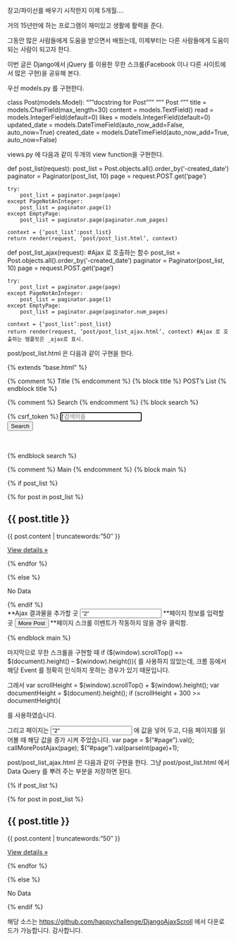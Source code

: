 장고/파이선를 배우기 시작한지 이제 5개월….

거의 15년만에 하는 프로그램이 재미있고 생활에 활력을 준다.

그동안 많은 사람들에게 도움을 받으면서 배웠는데, 이제부터는 다른 사람들에게 도움이 되는 사람이 되고자 한다.

이번 글은 Django에서 jQuery 를 이용한 무한 스크롤(Facebook 이나 다른 사이트에서 많은 구현)을 공유해 본다.

우선 models.py 를 구현한다.

class Post(models.Model):
“””docstring for Post”””
“”” Post “””
    title = models.CharField(max_length=30)
    content = models.TextField()
    read = models.IntegerField(default=0)
    likes = models.IntegerField(default=0)
    updated_date = models.DateTimeField(auto_now_add=False, auto_now=True)
    created_date = models.DateTimeField(auto_now_add=True, auto_now=False)

views.py 에 다음과 같이 두개의 view function을 구현한다.

def post_list(request):
    post_list = Post.objects.all().order_by(‘-created_date’)
    paginator = Paginator(post_list, 10)
    page = request.POST.get(‘page’)

    try:
        post_list = paginator.page(page)
    except PageNotAnInteger:
        post_list = paginator.page(1)
    except EmptyPage:
        post_list = paginator.page(paginator.num_pages)

    context = {‘post_list’:post_list}
    return render(request, ‘post/post_list.html’, context)

def post_list_ajax(request): #Ajax 로 호출하는 함수
    post_list = Post.objects.all().order_by(‘-created_date’)
    paginator = Paginator(post_list, 10)
    page = request.POST.get(‘page’)

    try:
        post_list = paginator.page(page)
    except PageNotAnInteger:
        post_list = paginator.page(1)
    except EmptyPage:
        post_list = paginator.page(paginator.num_pages)

    context = {‘post_list’:post_list}
    return render(request, ‘post/post_list_ajax.html’, context) #Ajax 로 호출하는 템플릿은 _ajax로 표시.

post/post_list.html 은 다음과 같이 구현을 한다.

{% extends “base.html” %}

{% comment %} Title {% endcomment %}
{% block title %} POST’s List {% endblock title %}

{% comment %} Search {% endcomment %}
{% block search %}
<div class=”col-sm-10″>
{% csrf_token %}
<input type=”text” class=”form-control input-md” id=”searchID” placeholder=”검색어를 입력하시요.” autofocus>
</div>
<div class=”col-sm-2″>
<button type=”button” class=”btn btn-primary btn-md btn-block”>Search
</div>
<br />
<url id=”search_result_ajax”>
</url>
<br />

<script type=”text/javascript”>
    var token = $(‘input[name=”csrfmiddlewaretoken”]’).prop(‘value’);
    $(function() {
        $(‘#searchID’).keyup(function(){
        $.ajax( {
            type : ‘POST’,
            url: “{% url ‘post_search’ %}”,
            data: {
            ‘search_text’: $(‘#searchID’).val(),
            ‘csrfmiddlewaretoken’: token
        },
        success: searchSuccess,
        dataType: ‘html’
        });
        });
    });

    function searchSuccess(data, textStatus, jqXHR) {
        $(‘#search_result_ajax’).html(data);
    }
</script>
{% endblock search %}

{% comment %} Main {% endcomment %}
{% block main %}
<div class=”row”>

{% if post_list %}

{% for post in post_list %}
<div class=”col-xs-12 col-sm-6″>
<h2>{{ post.title }}</h2>
<p>{{ post.content | truncatewords:”50″ }}

<p><a class=”btn btn-default” href=”{% url ‘post_detail’ post.id %}” role=”button”>View details »</a></p>
</div>
{% endfor %}

{% else %}
<p>No Data</p>
{% endif %}

</div>
<div id=”post_list_ajax”></div> **Ajax 결과물을 추가할 곳
<input id=”page” type=”hidden” value=”2″> **페이지 정보를 입력할 곳
<button id=”callmorepost” type=”button” class=”btn btn-primary btn-block”>More Post</button> **페이지 스크롤 이벤트가 작동하지 않을 경우 클릭함.

<script>
    //scroll event
    $(‘#callmorepost’).click(function(){
        var page = $(“#page”).val();
        callMorePostAjax(page);
        $(“#page”).val(parseInt(page)+1);
    });

    $(window).scroll(function(){
        var scrollHeight = $(window).scrollTop() + $(window).height();
        var documentHeight = $(document).height();
        
        if (scrollHeight + 300 >= documentHeight){
            var page = $(“#page”).val();
            callMorePostAjax(page);
            $(“#page”).val(parseInt(page)+1);
        }
    });

    function callMorePostAjax(page) {
        $.ajax( {
        type : ‘POST’,
        url: “{% url ‘post_list_ajax’ %}”,
        data: {
        ‘page’: page,
        ‘csrfmiddlewaretoken’: token
        },
        success: addMorePostAjax,
        dataType: ‘html’
        });
    }

    function addMorePostAjax(data, textStatus, jqXHR) {
        $(‘#post_list_ajax’).append(data);
    } 
</script>
{% endblock main %}

마지막으로 무한 스크롤을 구현할 때
if ($(window).scrollTop() == $(document).height() – $(window).height()){
를 사용하지 않았는데, 크롬 등에서 해당 Event 를 정확히 인식하지 못하는 경우가 있기 때문입니다.

그래서
var scrollHeight = $(window).scrollTop() + $(window).height();
var documentHeight = $(document).height();
if (scrollHeight + 300 >= documentHeight){

를 사용하였습니다.

그리고 페이지는 <input id=”page” type=”hidden” value=”2″> 에 값을 넣어 두고, 다음 페이지를 읽어볼 때 해당 값을 증가 시켜 주었습니다.
var page = $(“#page”).val();
callMorePostAjax(page);
$(“#page”).val(parseInt(page)+1);

post/post_list_ajax.html 은 다음과 같이 구현을 한다.
그냥 post/post_list.html 에서 Data Query 를 뿌려 주는 부분을 저장하면 된다.

{% if post_list %}

{% for post in post_list %}
<div class=”col-xs-12 col-sm-6″>
<h2>{{ post.title }}</h2>
<p>{{ post.content | truncatewords:”50″ }}</p>
<p><a class=”btn btn-default” href=”{% url ‘post_detail’ post.id %}” role=”button”>View details »</a></p>
</div>
{% endfor %}

{% else %}
<p>No Data</p>
{% endif %}

해당 소스는 https://github.com/happychallenge/DjangoAjaxScroll 에서 다운로드가 가능합니다.
감사합니다.